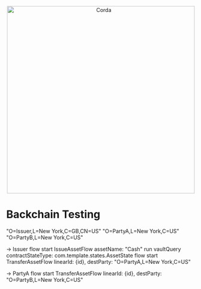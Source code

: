 <p align="center">
  <img src="https://www.corda.net/wp-content/uploads/2016/11/fg005_corda_b.png" alt="Corda" width="500">
</p>

# Backchain Testing

"O=Issuer,L=New York,C=GB,CN=US"
"O=PartyA,L=New York,C=US"
"O=PartyB,L=New York,C=US"


-> Issuer
flow start IssueAssetFlow assetName: "Cash"
run vaultQuery contractStateType: com.template.states.AssetState
flow start TransferAssetFlow linearId: {id}, destParty: "O=PartyA,L=New York,C=US"

-> PartyA
flow start TransferAssetFlow linearId: {id}, destParty: "O=PartyB,L=New York,C=US"
